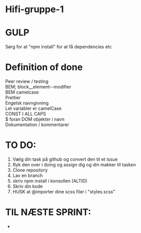 # Hifi-gruppe-1

# GULP

Sørg for at "npm install" for at få dependencies etc

# Definition of done

Peer review / testing<br>
BEM; block\_\_element--modifier<br>
BEM camelcase<br>
Prettier<br>
Engelsk navngivning<br>
Let variabler er camelCase<br>
CONST I ALL CAPS<br>
$ foran DOM objekter i navn<br>
Dokumentation / kommentarer<br>

# TO DO:

1. Vælg din task på github og convert den til et issue
2. Ryk den over i doing og assign dig og din makker til tasken
3. Clone repository
4. Lav en branch
5. skriv npm install i konsollen (ALTID)
6. Skriv din kode
7. HUSK at @importer dine scss filer i "styles.scss"

# TIL NÆSTE SPRINT:

-
